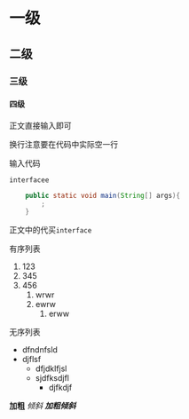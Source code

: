 # 一级
## 二级
### 三级
#### 四级


正文直接输入即可

换行注意要在代码中实际空一行

输入代码

```
interfacee
```

```java
    public static void main(String[] args){
        ;
    }
```

正文中的代买`interface`

有序列表

1. 123
2. 345
3. 456
   1. wrwr
   2. ewrw
      1. erww


无序列表
+ dfndnfsld
+ djflsf
  + dfjdklfjsl
  + sjdfksdjfl
    + djfkdjf

**加粗**
*倾斜*
***加粗倾斜***